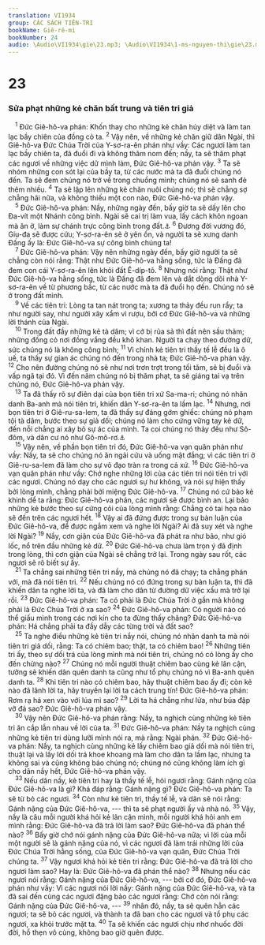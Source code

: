 ```yaml
---
translation: VI1934
group: CÁC SÁCH TIÊN-TRI
bookName: Giê-rê-mi 
bookNumber: 24
audio: \Audio\VI1934\gie\23.mp3; \Audio\VI1934\1-ms-nguyen-thi\gie\23.mp3
---
```


<div class="title"><h1>23</h1><h3>Sửa phạt những kẻ chăn bất trung và tiên tri giả</h3></div>
<span class="verse gie_23_1"> <sup>1</sup> Đức Giê-hô-va phán: Khốn thay cho những kẻ chăn hủy diệt và làm tan lạc bầy chiên của đồng cỏ ta. </span>
<span class="verse gie_23_2"><sup>2</sup> Vậy nên, về những kẻ chăn giữ dân Ngài, thì Giê-hô-va Đức Chúa Trời của Y-sơ-ra-ên phán như vầy: Các ngươi làm tan lạc bầy chiên ta, đã đuổi đi và không thăm nom đến; nầy, ta sẽ thăm phạt các ngươi về những việc dữ mình làm, Đức Giê-hô-va phán vậy. </span>
<span class="verse gie_23_3"><sup>3</sup> Ta sẽ nhóm những con sót lại của bầy ta, từ các nước mà ta đã đuổi chúng nó đến. Ta sẽ đem chúng nó trở về trong chuồng mình; chúng nó sẽ sanh đẻ thêm nhiều. </span>
<span class="verse gie_23_4"><sup>4</sup> Ta sẽ lập lên những kẻ chăn nuôi chúng nó; thì sẽ chẳng sợ chẳng hãi nữa, và không thiếu một con nào, Đức Giê-hô-va phán vậy. <br/></span>
<span class="verse gie_23_5"> <sup>5</sup> Đức Giê-hô-va phán: Nầy, những ngày đến, bấy giờ ta sẽ dấy lên cho Đa-vít một Nhánh công bình. Ngài sẽ cai trị làm vua, lấy cách khôn ngoan mà ăn ở, làm sự chánh trực công bình trong đất.<a data-toggle="tooltip" data-placement="bottom" title="Gie 33:14-16">⚓</a></span>
<span class="verse gie_23_6"><sup>6</sup> Đương đời vương đó, Giu-đa sẽ được cứu; Y-sơ-ra-ên sẽ ở yên ổn, và người ta sẽ xưng danh Đấng ấy là: Đức Giê-hô-va sự công bình chúng ta! <br/></span>
<span class="verse gie_23_7"> <sup>7</sup> Đức Giê-hô-va phán: Vậy nên những ngày đến, bấy giờ người ta sẽ chẳng còn nói rằng: Thật như Đức Giê-hô-va hằng sống, tức là Đấng đã đem con cái Y-sơ-ra-ên lên khỏi đất Ê-díp-tô. </span>
<span class="verse gie_23_8"><sup>8</sup> Nhưng nói rằng: Thật như Đức Giê-hô-va hằng sống, tức là Đấng đã đem lên và dắt dòng dõi nhà Y-sơ-ra-ên về từ phương bắc, từ các nước mà ta đã đuổi họ đến. Chúng nó sẽ ở trong đất mình. <br/></span>
<span class="verse gie_23_9"> <sup>9</sup> Về các tiên tri: Lòng ta tan nát trong ta; xương ta thảy đều run rẩy; ta như người say, như người xây xẩm vì rượu, bởi cớ Đức Giê-hô-va và những lời thánh của Ngài. <br/></span>
<span class="verse gie_23_10"> <sup>10</sup> Trong đất đầy những kẻ tà dâm; vì cớ bị rủa sả thì đất nên sầu thảm; những đồng cỏ nơi đồng vắng đều khô khan. Người ta chạy theo đường dữ, sức chúng nó là không công bình; </span>
<span class="verse gie_23_11"><sup>11</sup> Vì chính kẻ tiên tri thầy tế lễ đều là ô uế, ta thấy sự gian ác chúng nó đến trong nhà ta; Đức Giê-hô-va phán vậy. </span>
<span class="verse gie_23_12"><sup>12</sup> Cho nên đường chúng nó sẽ như nơi trơn trợt trong tối tăm, sẽ bị đuổi và vấp ngã tại đó. Vì đến năm chúng nó bị thăm phạt, ta sẽ giáng tai vạ trên chúng nó, Đức Giê-hô-va phán vậy. <br/></span>
<span class="verse gie_23_13"> <sup>13</sup> Ta đã thấy rõ sự điên dại của bọn tiên tri xứ Sa-ma-ri; chúng nó nhân danh Ba-anh mà nói tiên tri, khiến dân Y-sơ-ra-ên ta lầm lạc. </span>
<span class="verse gie_23_14"><sup>14</sup> Nhưng, nơi bọn tiên tri ở Giê-ru-sa-lem, ta đã thấy sự đáng gớm ghiếc: chúng nó phạm tội tà dâm, bước theo sự giả dối; chúng nó làm cho cứng vững tay kẻ dữ, đến nỗi chẳng ai xây bỏ sự ác của mình. Ta coi chúng nó thảy đều như Sô-đôm, và dân cư nó như Gô-mô-rơ.<a data-toggle="tooltip" data-placement="bottom" title="Sa 18:20; Exe 16:49">⚓</a><br/></span>
<span class="verse gie_23_15"> <sup>15</sup> Vậy nên, về phần bọn tiên tri đó, Đức Giê-hô-va vạn quân phán như vầy: Nầy, ta sẽ cho chúng nó ăn ngải cứu và uống mật đắng; vì các tiên tri ở Giê-ru-sa-lem đã làm cho sự vô đạo tràn ra trong cả xứ. </span>
<span class="verse gie_23_16"><sup>16</sup> Đức Giê-hô-va vạn quân phán như vầy: Chớ nghe những lời của các tiên tri nói tiên tri với các ngươi. Chúng nó dạy cho các ngươi sự hư không, và nói sự hiện thấy bởi lòng mình, chẳng phải bởi miệng Đức Giê-hô-va. </span>
<span class="verse gie_23_17"><sup>17</sup> Chúng nó cứ bảo kẻ khinh dể ta rằng: Đức Giê-hô-va phán, các ngươi sẽ được bình an. Lại bảo những kẻ bước theo sự cứng cỏi của lòng mình rằng: Chẳng có tai họa nào sẽ đến trên các ngươi hết. </span>
<span class="verse gie_23_18"><sup>18</sup> Vậy ai đã đứng được trong sự bàn luận của Đức Giê-hô-va, để được ngắm xem và nghe lời Ngài? Ai đã suy xét và nghe lời Ngài? </span>
<span class="verse gie_23_19"><sup>19</sup> Nầy, cơn giận của Đức Giê-hô-va đã phát ra như bão, như gió lốc, nổ trên đầu những kẻ dữ. </span>
<span class="verse gie_23_20"><sup>20</sup> Đức Giê-hô-va chưa làm trọn ý đã định trong lòng, thì cơn giận của Ngài sẽ chẳng trở lại. Trong ngày sau rốt, các ngươi sẽ rõ biết sự ấy. <br/></span>
<span class="verse gie_23_21"> <sup>21</sup> Ta chẳng sai những tiên tri nầy, mà chúng nó đã chạy; ta chẳng phán với, mà đã nói tiên tri. </span>
<span class="verse gie_23_22"><sup>22</sup> Nếu chúng nó có đứng trong sự bàn luận ta, thì đã khiến dân ta nghe lời ta, và đã làm cho dân từ đường dữ việc xấu mà trở lại rồi. </span>
<span class="verse gie_23_23"><sup>23</sup> Đức Giê-hô-va phán: Ta có phải là Đức Chúa Trời ở gần mà không phải là Đức Chúa Trời ở xa sao? </span>
<span class="verse gie_23_24"><sup>24</sup> Đức Giê-hô-va phán: Có người nào có thể giấu mình trong các nơi kín cho ta đừng thấy chăng? Đức Giê-hô-va phán: Há chẳng phải ta đầy dẫy các từng trời và đất sao? <br/></span>
<span class="verse gie_23_25"> <sup>25</sup> Ta nghe điều những kẻ tiên tri nầy nói, chúng nó nhân danh ta mà nói tiên tri giả dối, rằng: Ta có chiêm bao; thật, ta có chiêm bao! </span>
<span class="verse gie_23_26"><sup>26</sup> Những tiên tri ấy, theo sự dối trá của lòng mình mà nói tiên tri, chúng nó có lòng ấy cho đến chừng nào? </span>
<span class="verse gie_23_27"><sup>27</sup> Chúng nó mỗi người thuật chiêm bao cùng kẻ lân cận, tưởng sẽ khiến dân quên danh ta cũng như tổ phụ chúng nó vì Ba-anh quên danh ta. </span>
<span class="verse gie_23_28"><sup>28</sup> Khi tiên tri nào có chiêm bao, hãy thuật chiêm bao ấy đi; còn kẻ nào đã lãnh lời ta, hãy truyền lại lời ta cách trung tín! Đức Giê-hô-va phán: Rơm rạ há xen vào với lúa mì sao? </span>
<span class="verse gie_23_29"><sup>29</sup> Lời ta há chẳng như lửa, như búa đập vỡ đá sao? Đức Giê-hô-va phán vậy. <br/></span>
<span class="verse gie_23_30"> <sup>30</sup> Vậy nên Đức Giê-hô-va phán rằng: Nầy, ta nghịch cùng những kẻ tiên tri ăn cắp lẫn nhau về lời của ta. </span>
<span class="verse gie_23_31"><sup>31</sup> Đức Giê-hô-va phán: Nầy ta nghịch cùng những kẻ tiên tri dùng lưỡi mình nói ra, mà rằng: Ngài phán. </span>
<span class="verse gie_23_32"><sup>32</sup> Đức Giê-hô-va phán: Nầy, ta nghịch cùng những kẻ lấy chiêm bao giả dối mà nói tiên tri, thuật lại và lấy lời dối trá khoe khoang mà làm cho dân ta lầm lạc, nhưng ta không sai và cũng không bảo chúng nó; chúng nó cũng không làm ích gì cho dân nầy hết, Đức Giê-hô-va phán vậy. <br/></span>
<span class="verse gie_23_33"> <sup>33</sup> Nếu dân nầy, kẻ tiên tri hay là thầy tế lễ, hỏi ngươi rằng: Gánh nặng của Đức Giê-hô-va là gì? Khá đáp rằng: Gánh nặng gì? Đức Giê-hô-va phán: Ta sẽ từ bỏ các ngươi. </span>
<span class="verse gie_23_34"><sup>34</sup> Còn như kẻ tiên tri, thầy tế lễ, và dân sẽ nói rằng: Gánh nặng của Đức Giê-hô-va, --- thì ta sẽ phạt người ấy và nhà nó. </span>
<span class="verse gie_23_35"><sup>35</sup> Vậy, nầy là câu mỗi người khá hỏi kẻ lân cận mình, mỗi người khá hỏi anh em mình rằng: Đức Giê-hô-va đã trả lời làm sao? Đức Giê-hô-va đã phán thể nào? </span>
<span class="verse gie_23_36"><sup>36</sup> Bấy giờ chớ nói gánh nặng của Đức Giê-hô-va nữa; vì lời của mỗi một người sẽ là gánh nặng của nó, vì các ngươi đã làm trái những lời của Đức Chúa Trời hằng sống, của Đức Giê-hô-va vạn quân, Đức Chúa Trời chúng ta. </span>
<span class="verse gie_23_37"><sup>37</sup> Vậy ngươi khá hỏi kẻ tiên tri rằng: Đức Giê-hô-va đã trả lời cho ngươi làm sao? Hay là: Đức Giê-hô-va đã phán thể nào? </span>
<span class="verse gie_23_38"><sup>38</sup> Nhưng nếu các ngươi nói rằng: Gánh nặng của Đức Giê-hô-va, --- bởi cớ đó, Đức Giê-hô-va phán như vầy: Vì các ngươi nói lời nầy: Gánh nặng của Đức Giê-hô-va, và ta đã sai đến cùng các ngươi đặng bảo các ngươi rằng: Chớ còn nói rằng: Gánh nặng của Đức Giê-hô-va, --- </span>
<span class="verse gie_23_39"><sup>39</sup> nhân đó, nầy, ta sẽ quên hẳn các ngươi; ta sẽ bỏ các ngươi, và thành ta đã ban cho các ngươi và tổ phụ các ngươi, xa khỏi trước mặt ta. </span>
<span class="verse gie_23_40"><sup>40</sup> Ta sẽ khiến các ngươi chịu nhơ nhuốc đời đời, hổ thẹn vô cùng, không bao giờ quên được. <br/></span>
